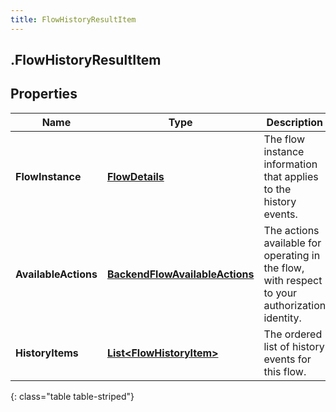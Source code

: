 ```yaml
---
title: FlowHistoryResultItem
---
```

## .FlowHistoryResultItem

## Properties

|Name | Type | Description | Notes|
|------------ | ------------- | ------------- | -------------|
| **FlowInstance** | [**FlowDetails**](FlowDetails.html) | The flow instance information that applies to the history events. | |
| **AvailableActions** | [**BackendFlowAvailableActions**](BackendFlowAvailableActions.html) | The actions available for operating in the flow, with respect to your authorization identity. | [optional] |
| **HistoryItems** | [**List&lt;FlowHistoryItem&gt;**](FlowHistoryItem.html) | The ordered list of history events for this flow. | [optional] |
{: class="table table-striped"}



